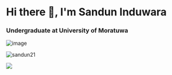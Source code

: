 <h1>Hi there 👋, I'm Sandun Induwara</h1>
<h3>Undergraduate at University of Moratuwa</h3> 

![image](https://www.codewars.com/users/Sandun_induwara/badges/small)
<p align="left"> <img src="https://komarev.com/ghpvc/?username=sandun21&label=Profile%20views&color=0e75b6&style=flat" alt="sandun21" /> </p>


<img align="left" src="https://github-readme-streak-stats.herokuapp.com/?user=sandun21&theme=black-ice	">
